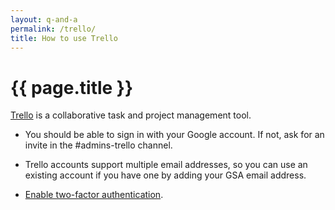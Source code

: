 ```yaml
---
layout: q-and-a
permalink: /trello/
title: How to use Trello
---
```

# {{ page.title }}

[Trello](https://trello.com/18f3/) is a collaborative task and project management tool.

* You should be able to sign in with your Google account. If not, ask for an invite in the #admins-trello channel.
    
* Trello accounts support multiple email addresses, so you can use an existing account if you have one by adding your GSA email address.

* [Enable two-factor authentication](https://trello.com/2fa).
